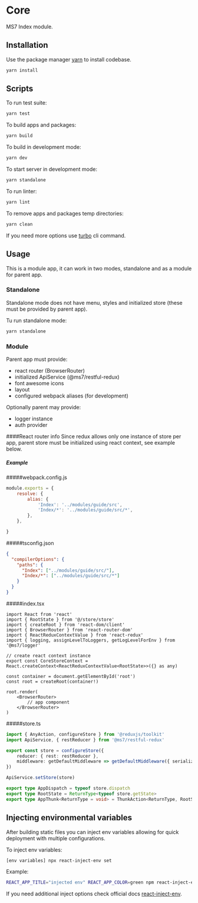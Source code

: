 # Core

MS7 Index module.

## Installation

Use the package manager [yarn](https://classic.yarnpkg.com/en/docs/install#debian-stable) to install codebase.

```bash
yarn install
```

## Scripts

To run test suite:
```bash
yarn test
```

To build apps and packages:
```bash
yarn build
```

To build in development mode:
```bash
yarn dev
```

To start server in development mode:
```bash
yarn standalone
```

To run linter:
```bash
yarn lint
```

To remove apps and packages temp directories:
```bash
yarn clean
```

If you need more options use [turbo](https://turborepo.org/docs/core-concepts/filtering) cli command.

## Usage

This is a module app, it can work in two modes, standalone and as a module for parent app.

### Standalone

Standalone mode does not have menu, styles and initialized store (these must be provided by parent app).

Tu run standalone mode:
```bash
yarn standalone
```

### Module

Parent app must provide:
- react router (BrowserRouter)
- initialized ApiService (@ms7/restful-redux)
- font awesome icons
- layout
- configured webpack aliases (for development)

Optionally parent may provide:
- logger instance
- auth provider

####React router info
Since redux allows only one instance of store per app, parent store must be initialized using react context, see example below.

##### Example

#####webpack.config.js

```js
module.exports = {
    resolve: {
        alias: {
            'Index': '../modules/guide/src',
            'Index/*': '../modules/guide/src/*',
        },
    },

}
```

#####tsconfig.json

```json
{
  "compilerOptions": {
    "paths": {
      "Index": ["../modules/guide/src/"],
      "Index/*": ["../modules/guide/src/*"]
    }
  }
}
```

#####index.tsx

```tsx
import React from 'react'
import { RootState } from '@/store/store'
import { createRoot } from 'react-dom/client'
import { BrowserRouter } from 'react-router-dom'
import { ReactReduxContextValue } from 'react-redux'
import { logging, assignLevelToLoggers, getLogLevelForEnv } from '@ms7/logger'

// create react context instance
export const CoreStoreContext = React.createContext<ReactReduxContextValue<RootState>>({} as any)

const container = document.getElementById('root')
const root = createRoot(container!)

root.render(
    <BrowserRouter>
        // app component
    </BrowserRouter>
)
```

#####store.ts

```ts
import { AnyAction, configureStore } from '@reduxjs/toolkit'
import ApiService, { restReducer } from '@ms7/restful-redux'

export const store = configureStore({
    reducer: { rest: restReducer },
    middleware: getDefaultMiddleware => getDefaultMiddleware({ serializableCheck: false }),
})

ApiService.setStore(store)

export type AppDispatch = typeof store.dispatch
export type RootState = ReturnType<typeof store.getState>
export type AppThunk<ReturnType = void> = ThunkAction<ReturnType, RootState, unknown, AnyAction>
```

## Injecting environmental variables

After building static files you can inject env variables allowing for quick deployment with multiple configurations.

To inject env variables:
```bash
[env variables] npx react-inject-env set
```

Example:
```bash
REACT_APP_TITLE="injected env" REACT_APP_COLOR=green npm react-inject-env set
```

If you need additional inject options check official docs [react-inject-env](https://github.com/codegowhere/react-inject-env).
